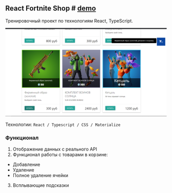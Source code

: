 ## React Fortnite Shop # [demo](https://vansalivan.github.io/React__MOVIES-PROJECT/)
Тренировочный проект по технологиям React, TypeScript.

![Screenshot](example.png)

Технологии: `React / Typescript / CSS / Materialize`

### Функционал
1) Отображение данных с реального API
2) Функционал работы с товарами в корзине:
  - Добавление
  - Удаление
  - Полное удаление ячейки
3) Всплывающие подсказки
